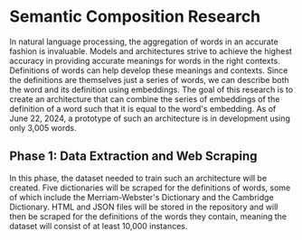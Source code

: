 # Semantic Composition Research
In natural language processing, the aggregation of words in an accurate fashion is invaluable. Models and architectures strive to achieve the highest accuracy in providing accurate meanings for words in the right contexts. Definitions of words can help develop these meanings and contexts. Since the definitions are themselves just a series of words, we can describe both the word and its definition using embeddings. The goal of this research is to create an architecture that can combine the series of embeddings of the definition of a word such that it is equal to the word's embedding. As of June 22, 2024, a prototype of such an architecture is in development using only 3,005 words.

## Phase 1: Data Extraction and Web Scraping
In this phase, the dataset needed to train such an architecture will be created. Five dictionaries will be scraped for the definitions of words, some of which include the Merriam-Webster's Dictionary and the Cambridge Dictionary. HTML and JSON files will be stored in the repository and will then be scraped for the definitions of the words they contain, meaning the dataset will consist of at least 10,000 instances.
